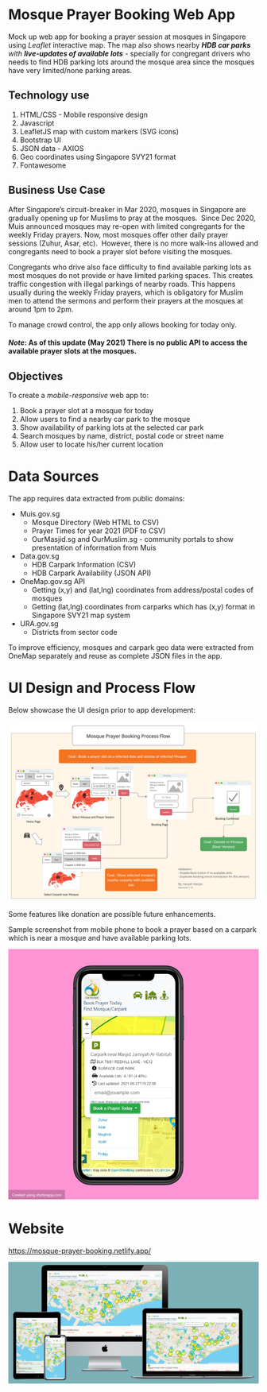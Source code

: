 # Mosque Prayer Booking Web App
Mock up web app for booking a prayer session at mosques in Singapore using *Leaflet* interactive map. The map also shows nearby ***HDB car parks** with **live-updates of available lots*** - specially for congregant drivers who needs to find HDB parking lots around the mosque area since the mosques have very limited/none parking areas.

## Technology use
1. HTML/CSS - Mobile responsive design
2. Javascript
3. LeafletJS map with custom markers (SVG icons)
3. Bootstrap UI
4. JSON data - AXIOS
5. Geo coordinates using Singapore SVY21 format
6. Fontawesome

## Business Use Case
After Singapore’s circuit-breaker in Mar 2020, mosques in Singapore are gradually opening up for Muslims to pray at the mosques.  Since Dec 2020, Muis announced mosques may re-open with limited congregants for the weekly Friday prayers. Now, most mosques offer other daily prayer sessions (Zuhur, Asar, etc).  However, there is no more walk-ins allowed and congregants need to book a prayer slot before visiting the mosques.

Congregants who drive also face difficulty to find available parking lots as most mosques do not provide or have limited parking spaces.  This creates traffic congestion with illegal parkings of nearby roads. This happens usually during the weekly Friday prayers, which is obligatory for Muslim men to attend the sermons and perform their prayers at the mosques at around 1pm to 2pm.

To manage crowd control, the app only allows booking for today only.

#### *Note*: As of this update (May 2021) There is no public API to access the available prayer slots at the mosques.

## Objectives
To create a *mobile-responsive* web app to:
1. Book a prayer slot at a mosque for today
2. Allow users to find a nearby car park to the mosque
3. Show availability of parking lots at the selected car park
4. Search mosques by name, district, postal code or street name 
5. Allow user to locate his/her current location 

# Data Sources
The app requires data extracted from public domains:
* Muis.gov.sg 
    * Mosque Directory (Web HTML to CSV)
    * Prayer Times for year 2021 (PDF to CSV)
    * OurMasjid.sg and OurMuslim.sg - community portals to show presentation of information from Muis
* Data.gov.sg
    * HDB Carpark Information (CSV)
    * HDB Carpark Availability (JSON API)
* OneMap.gov.sg API
    * Getting (x,y) and (lat,lng) coordinates from address/postal codes of mosques 
    * Getting (lat,lng) coordinates from carparks which has (x,y) format in Singapore SVY21 map system
* URA.gov.sg
    * Districts from sector code

To improve efficiency, mosques and carpark geo data were extracted from OneMap separately and reuse as complete JSON files in the app.

# UI Design and Process Flow
Below showcase the UI design prior to app development:

![Prayer Booking Process](images/readme-UI-flow.jpg)


Some features like donation are possible future enhancements.

Sample screenshot from mobile phone to book a prayer based on a carpark which is near a mosque and have available parking lots.

![Book from carpark](images/iphone-screen-carpark.png)

# Website
https://mosque-prayer-booking.netlify.app/

![Mosque Prayer Booking on Multi-devices](images/multi-device-screenshot.png)


